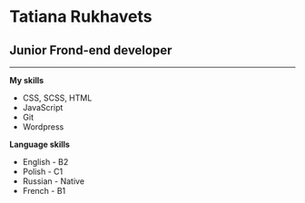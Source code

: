 # Tatiana Rukhavets 
## Junior Frond-end developer
-----------------
__My skills__
* CSS, SCSS, HTML
* JavaScript
* Git
* Wordpress

__Language skills__
* English - B2
* Polish - C1
* Russian - Native
* French - B1
